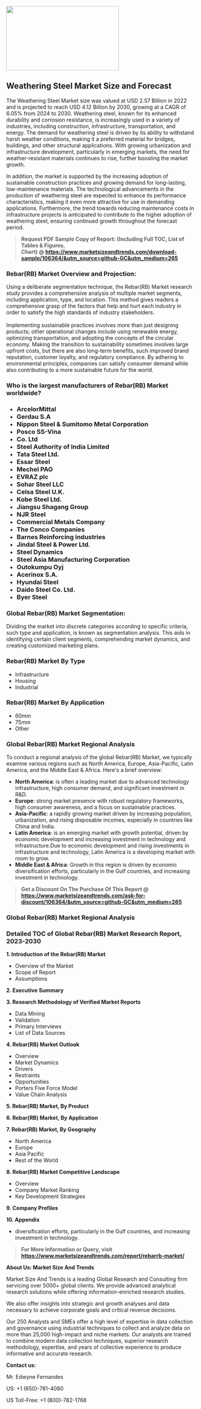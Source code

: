 <p><img class="alignnone size-medium wp-image-20088" src="https://ffe5etoiles.com/wp-content/uploads/2024/12/MST1-300x171.png" alt="" width="300" height="171" /></p><h2>Weathering Steel Market Size and Forecast</h2><p>The Weathering Steel Market size was valued at USD 2.57 Billion in 2022 and is projected to reach USD 4.12 Billion by 2030, growing at a CAGR of 6.05% from 2024 to 2030. Weathering steel, known for its enhanced durability and corrosion resistance, is increasingly used in a variety of industries, including construction, infrastructure, transportation, and energy. The demand for weathering steel is driven by its ability to withstand harsh weather conditions, making it a preferred material for bridges, buildings, and other structural applications. With growing urbanization and infrastructure development, particularly in emerging markets, the need for weather-resistant materials continues to rise, further boosting the market growth.</p><p>In addition, the market is supported by the increasing adoption of sustainable construction practices and growing demand for long-lasting, low-maintenance materials. The technological advancements in the production of weathering steel are expected to enhance its performance characteristics, making it even more attractive for use in demanding applications. Furthermore, the trend towards reducing maintenance costs in infrastructure projects is anticipated to contribute to the higher adoption of weathering steel, ensuring continued growth throughout the forecast period.</p></p><blockquote id="" class=""><strong>Request PDF Sample Copy of Report: (Including Full TOC, List of Tables &amp; Figures, Chart)&nbsp;@&nbsp;<strong><a href="https://www.marketsizeandtrends.com/download-sample/106364/&utm_source=github-GC&utm_medium=265" target="_blank">https://www.marketsizeandtrends.com/download-sample/106364/&utm_source=github-GC&utm_medium=265</a></strong></strong></blockquote><h3 id="" class="">Rebar(RB) Market&nbsp;Overview and Projection:</h3><p id="" class="">Using a deliberate segmentation technique, the Rebar(RB) Market research study provides a comprehensive analysis of multiple market segments, including application, type, and location. This method gives readers a comprehensive grasp of the factors that help and hurt each industry in order to satisfy the high standards of industry stakeholders. <br /> <br />Implementing sustainable practices involves more than just designing products; other operational changes include using renewable energy, optimizing transportation, and adopting the concepts of the circular economy. Making the transition to sustainability sometimes involves large upfront costs, but there are also long-term benefits, such improved brand reputation, customer loyalty, and regulatory compliance. By adhering to environmental principles, companies can satisfy consumer demand while also contributing to a more sustainable future for the world.</p><h3 id="" class="">Who is the largest manufacturers of&nbsp;Rebar(RB) Market worldwide?</h3><h3 class=""><p><ul><li>ArcelorMittal </li><li> Gerdau S.A </li><li> Nippon Steel & Sumitomo Metal Corporation </li><li> Posco SS-Vina </li><li> Co. Ltd </li><li> Steel Authority of India Limited </li><li> Tata Steel Ltd. </li><li> Essar Steel </li><li> Mechel PAO </li><li> EVRAZ plc </li><li> Sohar Steel LLC </li><li> Celsa Steel U.K. </li><li> Kobe Steel Ltd. </li><li> Jiangsu Shagang Group </li><li> NJR Steel </li><li> Commercial Metals Company </li><li> The Conco Companies </li><li> Barnes Reinforcing industries </li><li> Jindal Steel & Power Ltd. </li><li> Steel Dynamics </li><li> Steel Asia Manufacturing Corporation </li><li> Outokumpu Oyj </li><li> Acerinox S.A. </li><li> Hyundai Steel </li><li> Daido Steel Co. Ltd. </li><li> Byer Steel</li></ul></p></h3><h3 id="" class="">Global&nbsp;Rebar(RB) Market Segmentation:</h3><p id="" class="">Dividing the market into discrete categories according to specific criteria, such type and application, is known as segmentation analysis. This aids in identifying certain client segments, comprehending market dynamics, and creating customized marketing plans.</p><h3 id="" class="">Rebar(RB) Market&nbsp;By Type</h3><p><p><ul><li>Infrastructure</li><li> Housing</li><li> Industrial</p></li></ul></p></p><h3 id="" class="">Rebar(RB) Market&nbsp;By Application</h3><p class=""><p><ul><li>60mm</li><li> 75mm</li><li> Other</li></ul></p></p><h3 id="" class="">Global Rebar(RB) Market Regional Analysis</h3><p id="" class="">To conduct a regional analysis of the global Rebar(RB) Market, we typically examine various regions such as North America, Europe, Asia-Pacific, Latin America, and the Middle East &amp; Africa. Here's a brief overview:</p><ul><li><strong>North America</strong>: is often a leading market due to advanced technology infrastructure, high consumer demand, and significant investment in R&amp;D.</li><li><strong>Europe</strong>: strong market presence with robust regulatory frameworks, high consumer awareness, and a focus on sustainable practices.</li><li><strong>Asia-Pacific</strong>: a rapidly growing market driven by increasing population, urbanization, and rising disposable incomes, especially in countries like China and India.</li><li><strong>Latin America</strong>: is an emerging market with growth potential, driven by economic development and increasing investment in technology and infrastructure.Due to economic development and rising investments in infrastructure and technology, Latin America is a developing market with room to grow.</li><li><strong>Middle East &amp; Africa</strong>: Growth in this region is driven by economic diversification efforts, particularly in the Gulf countries, and increasing investment in technology.</li></ul><blockquote id="" class=""><strong>Get a Discount On The Purchase Of This Report @ <strong><a href="https://www.marketsizeandtrends.com/ask-for-discount/106364/&utm_source=github-GC&utm_medium=265" target="_blank">https://www.marketsizeandtrends.com/ask-for-discount/106364/&utm_source=github-GC&utm_medium=265</a></strong></strong></blockquote><h3 id="" class="">Global Rebar(RB) Market Regional Analysis</h3><h3 id="" class="">Detailed TOC of Global Rebar(RB) Market Research Report, 2023-2030</h3><p id="" class=""><strong>1. Introduction of the Rebar(RB) Market</strong></p><ul><li>Overview of the Market</li><li>Scope of Report</li><li>Assumptions</li></ul><p id="" class=""><strong>2. Executive Summary</strong></p><p id="" class=""><strong>3. Research Methodology of Verified Market Reports</strong></p><ul><li>Data Mining</li><li>Validation</li><li>Primary Interviews</li><li>List of Data Sources</li></ul><p id="" class=""><strong>4. Rebar(RB) Market Outlook</strong></p><ul><li>Overview</li><li>Market Dynamics</li><li>Drivers</li><li>Restraints</li><li>Opportunities</li><li>Porters Five Force Model</li><li>Value Chain Analysis</li></ul><p id="" class=""><strong>5. Rebar(RB) Market, By Product</strong></p><p id="" class=""><strong>6. Rebar(RB) Market, By Application</strong></p><p id="" class=""><strong>7. Rebar(RB) Market, By Geography</strong></p><ul><li>North America</li><li>Europe</li><li>Asia Pacific</li><li>Rest of the World</li></ul><p id="" class=""><strong>8. Rebar(RB) Market Competitive Landscape</strong></p><ul><li>Overview</li><li>Company Market Ranking</li><li>Key Development Strategies</li></ul><p id="" class=""><strong>9. Company Profiles</strong></p><p id="" class=""><strong>10. Appendix</strong></p><ul><li>diversification efforts, particularly in the Gulf countries, and increasing investment in technology.</li></ul><blockquote id="" class=""><strong>For More Information or Query, visit <strong><strong><a href="https://www.marketsizeandtrends.com/report/rebarrb-market/" target="_blank">https://www.marketsizeandtrends.com/report/rebarrb-market/</a></strong></strong></strong></blockquote><p id="" class=""><strong>About Us: Market Size And Trends</strong></p><p id="" class="">Market Size And Trends is a leading Global Research and Consulting firm servicing over 5000+ global clients. We provide advanced analytical research solutions while offering information-enriched research studies.</p><p id="" class="">We also offer insights into strategic and growth analyses and data necessary to achieve corporate goals and critical revenue decisions.</p><p id="" class="">Our 250 Analysts and SMEs offer a high level of expertise in data collection and governance using industrial techniques to collect and analyze data on more than 25,000 high-impact and niche markets. Our analysts are trained to combine modern data collection techniques, superior research methodology, expertise, and years of collective experience to produce informative and accurate research.</p><p id="" class=""><strong>Contact us:</strong></p><p id="" class="">Mr. Edwyne Fernandes</p><p id="" class="">US: +1 (650)-781-4080</p><p id="" class="">US Toll-Free: +1 (800)-782-1768</p>
